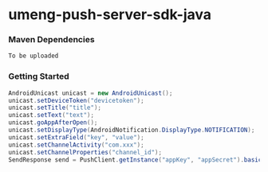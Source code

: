 # umeng-push-server-sdk-java
### Maven Dependencies
```xml
To be uploaded
```
### Getting Started
```java
AndroidUnicast unicast = new AndroidUnicast();
unicast.setDeviceToken("devicetoken");
unicast.setTitle("title");
unicast.setText("text");
unicast.goAppAfterOpen();
unicast.setDisplayType(AndroidNotification.DisplayType.NOTIFICATION);
unicast.setExtraField("key", "value");
unicast.setChannelActivity("com.xxx");
unicast.setChannelProperties("channel_id");
SendResponse send = PushClient.getInstance("appKey", "appSecret").basic.send(unicast);
```
